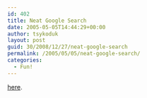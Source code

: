 ```yaml
---
id: 402
title: Neat Google Search
date: 2005-05-05T14:44:29+00:00
author: tsykoduk
layout: post
guid: 30/2008/12/27/neat-google-search
permalink: /2005/05/05/neat-google-search/
categories:
  - Fun!
---
```

<p><a href="http://www.google.com/search?q=What%27s+the+answer+to+life%2C+the+universe%2C+and+everything%3F&#38;sourceid=mozilla-search&#38;start=0&#38;start=0&#38;ie=utf-8&#38;oe=utf-8&#38;client=firefox&#38;rls=org.mozilla:en-US:unofficial">here</a>.</p>